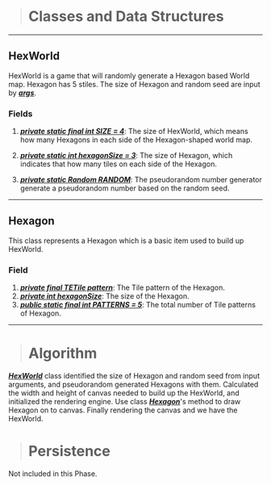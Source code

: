 > # Classes and Data Structures
***
## HexWorld
HexWorld is a game that will randomly generate a Hexagon based
World map. Hexagon has 5 stiles. The size of Hexagon and random seed
 are input by <u>***args***</u>.
### Fields
1. <u>***private static final int SIZE = 4***</u>: 
The size of HexWorld, which means
how many Hexagons in each side of the Hexagon-shaped world map. 

2. <u>***private static int hexagonSize = 3***</u>: The size of Hexagon, which indicates
that how many tiles on each side of the Hexagon.
3. <u>***private static Random RANDOM***</u>: The pseudorandom number generator generate
a pseudorandom number based on the random seed.
***
## Hexagon
This class represents a Hexagon which is a basic item used to build up HexWorld.
### Field
1. <u>***private final TETile pattern***</u>: The Tile pattern of the Hexagon.
2. <u>***private int hexagonSize***</u>: The size of the Hexagon.
3. <u>***public static final int PATTERNS = 5***</u>: The total number of Tile patterns of Hexagon.
***
> # Algorithm
<u>***HexWorld***</u> class identified the size of Hexagon and random seed from input arguments,
and pseudorandom generated Hexagons with them. Calculated the width and height of canvas needed
to build up the HexWorld, and initialized the rendering engine. Use class <u>***Hexagon***</u>'s method to draw Hexagon on to
canvas. Finally rendering the canvas and we have the HexWorld.

> # Persistence
Not included in this Phase.
